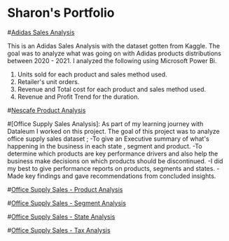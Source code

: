 # Sharon's Portfolio

#[Adidas Sales Analysis](https://user-images.githubusercontent.com/107446050/233481712-3d82e730-cc59-4634-85a0-3d4e9e989e03.png)

This is an Adidas Sales Analysis with the dataset gotten from Kaggle.
The goal was to analyze what was going on with Adidas products distributions between 2020 - 2021.
I analyzed the following using Microsoft Power Bi.
1. Units sold for each product and sales method used.
2. Retailer's unit orders.
3. Revenue and Total cost for each product and sales method used.
4. Revenue and Profit Trend for the duration.


#[Nescafe Product Analysis](https://user-images.githubusercontent.com/107446050/233482471-5894dd19-4924-40e3-ba75-32ef2fc71d5e.png)


#[Office Supply Sales Analysis]: As part of my learning journey with Dataleum I worked on this project.
The goal of this project was to analyze office supply sales dataset ;
-To give an Executive summary of what's happening in the business in each state , segment and product.
-To determine which products are key performance drivers and also help the business make decisions on which products should be discontinued.
-I did my best to give performance reports on products, segments and states.
-Made key findings and gave recommendations from concluded insights.

#[Office Supply Sales - Product Analysis](https://user-images.githubusercontent.com/107446050/233484683-502506d0-20d2-4316-8d81-d3d819365737.png)

#[Office Supply Sales -  Segment Analysis](https://user-images.githubusercontent.com/107446050/233484754-ff9560d5-7459-4754-bd9f-d70642a93f2e.png)

#[Office Supply Sales - State Analysis](https://user-images.githubusercontent.com/107446050/233484813-ae08d2c4-cf0c-42d9-bb9c-4d0321b2bcba.png)

#[Office Supply Sales - Tax Analysis](https://user-images.githubusercontent.com/107446050/233484886-19311bd7-1f80-47a3-bf25-ec826c6934e8.png)

